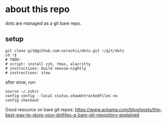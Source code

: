 # about this repo
dots are managed as a git bare repo.

## setup
```
git clone git@github.com:sorachii/dots.git ~/git/dots
cd !$
# TODO:
# script: install zsh, tmux, alacritty
# instructions: build neovim-nightly
# instructions: stow
```
after stow, run:
```
source ~/.zshrc
config config --local status.showUntrackedFiles no 
config checkout
```
Good resource on bare git repos: https://www.ackama.com/blog/posts/the-best-way-to-store-your-dotfiles-a-bare-git-repository-explained
